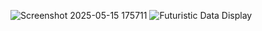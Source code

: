![Screenshot 2025-05-15 175711](https://github.com/user-attachments/assets/d56c4f38-4637-4b1d-8cad-9b306cabdce4)
![Futuristic Data Display](https://github.com/user-attachments/assets/fa15f473-f577-4c7c-8607-59b4d20d6cd1)
